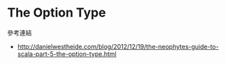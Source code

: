 # The Option Type

參考連結
- http://danielwestheide.com/blog/2012/12/19/the-neophytes-guide-to-scala-part-5-the-option-type.html

